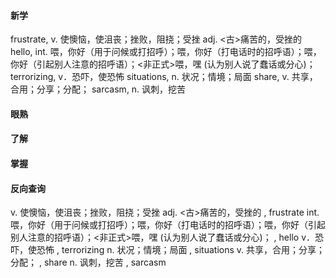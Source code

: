 #### 新学
frustrate,    v. 使懊恼，使沮丧；挫败，阻挠；受挫
adj. <古>痛苦的，受挫的
hello,    int. 喂，你好（用于问候或打招呼）；喂，你好（打电话时的招呼语）；喂，你好（引起别人注意的招呼语）；<非正式>喂，嘿 (认为别人说了蠢话或分心)；
terrorizing,    v．恐吓，使恐怖
situations,    n. 状况；情境；局面
share,    v. 共享，合用；分享；分配；
sarcasm,    n. 讽刺，挖苦

#### 眼熟


#### 了解


#### 掌握



#### 反向查询
v. 使懊恼，使沮丧；挫败，阻挠；受挫
adj. <古>痛苦的，受挫的  ,  frustrate
int. 喂，你好（用于问候或打招呼）；喂，你好（打电话时的招呼语）；喂，你好（引起别人注意的招呼语）；<非正式>喂，嘿 (认为别人说了蠢话或分心)；  ,  hello
v．恐吓，使恐怖  ,  terrorizing
n. 状况；情境；局面  ,  situations
v. 共享，合用；分享；分配；  ,  share
n. 讽刺，挖苦  ,  sarcasm